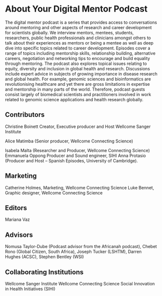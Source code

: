 # About Your Digital Mentor Podcast
The digital mentor podcast is a series that provides access to conversations around mentoring and other aspects of research and career development for scientists globally. We interview mentors, mentees, students, researchers, public health professionals and clinicians amongst others to talk about their experiences as mentors or being a mentee as well as deep dive into specific topics related to career development. Episodes cover a range of topics including mentorship skills, relationship building, alternative careers, negotiation and networking tips to encourage and build equality through mentoring. The podcast also explores topical issues relating to equity, diversity and inclusion in global health and research. Discussions include expert advice in subjects of growing importance in disease research and global health. For example, genomic sciences and bioinformatics are revolutionising healthcare and yet there are gross limitations in expertise and mentorship in many parts of the world. Therefore, podcast guests consist largely of biomedical scientists and practitioners involved in work related to genomic science applications and health research globally. 

## Contributors
Christine Boinett
Creator, Executive producer and Host
Wellcome Sanger Institute

Alice Matimba (Senior producer, Wellcome Connecting Science)

Isabela Malta (Researcher and Producer, Wellcome Connecting Science)
Emmanuela Oppong Producer and Sound engineer, SIHI
Anna Protasio (Producer and Host – Spanish Episodes, University of Cambridge).

## Marketing
Catherine Holmes, Marketing, Wellcome Connecting Science
Luke Bennet, Graphic designer, Wellcome Connecting Science

## Editors
Mariana Vaz

## Advisors
Nomusa Taylor-Dube (Podcast advisor from the Africanah podcast), Chebet Rono (Global Citizen, South Africa), Joseph Tucker (LSHTM), Darren Hughes (ACSC), Stephen Bentley (WSI)

## Collaborating Institutions
Wellcome Sanger Institute
Wellcome Connecting Science
Social Innovation in Health Initiatives (SIHI)

